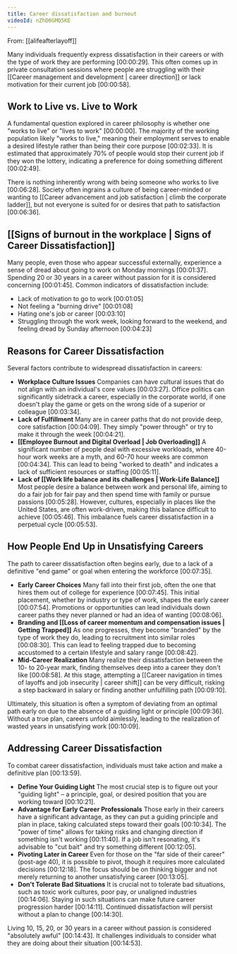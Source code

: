 ```yaml
---
title: Career dissatisfaction and burnout
videoId: nZhD0GMQ5KE
---
```


From: [[alifeafterlayoff]] <br/> 

Many individuals frequently express dissatisfaction in their careers or with the type of work they are performing <a class="yt-timestamp" data-t="00:00:29">[00:00:29]</a>. This often comes up in private consultation sessions where people are struggling with their [[Career management and development | career direction]] or lack motivation for their current job <a class="yt-timestamp" data-t="00:00:58">[00:00:58]</a>.

## Work to Live vs. Live to Work

A fundamental question explored in career philosophy is whether one "works to live" or "lives to work" <a class="yt-timestamp" data-t="00:00:00">[00:00:00]</a>. The majority of the working population likely "works to live," meaning their employment serves to enable a desired lifestyle rather than being their core purpose <a class="yt-timestamp" data-t="00:02:33">[00:02:33]</a>. It is estimated that approximately 70% of people would stop their current job if they won the lottery, indicating a preference for doing something different <a class="yt-timestamp" data-t="00:02:49">[00:02:49]</a>.

There is nothing inherently wrong with being someone who works to live <a class="yt-timestamp" data-t="00:06:28">[00:06:28]</a>. Society often ingrains a culture of being career-minded or wanting to [[Career advancement and job satisfaction | climb the corporate ladder]], but not everyone is suited for or desires that path to satisfaction <a class="yt-timestamp" data-t="00:06:36">[00:06:36]</a>.

## [[Signs of burnout in the workplace | Signs of Career Dissatisfaction]]

Many people, even those who appear successful externally, experience a sense of dread about going to work on Monday mornings <a class="yt-timestamp" data-t="00:01:37">[00:01:37]</a>. Spending 20 or 30 years in a career without passion for it is considered concerning <a class="yt-timestamp" data-t="00:01:45">[00:01:45]</a>. Common indicators of dissatisfaction include:
*   Lack of motivation to go to work <a class="yt-timestamp" data-t="00:01:05">[00:01:05]</a>
*   Not feeling a "burning drive" <a class="yt-timestamp" data-t="00:01:08">[00:01:08]</a>
*   Hating one's job or career <a class="yt-timestamp" data-t="00:03:10">[00:03:10]</a>
*   Struggling through the work week, looking forward to the weekend, and feeling dread by Sunday afternoon <a class="yt-timestamp" data-t="00:04:23">[00:04:23]</a>

## Reasons for Career Dissatisfaction

Several factors contribute to widespread dissatisfaction in careers:

*   **Workplace Culture Issues** Companies can have cultural issues that do not align with an individual's core values <a class="yt-timestamp" data-t="00:03:27">[00:03:27]</a>. Office politics can significantly sidetrack a career, especially in the corporate world, if one doesn't play the game or gets on the wrong side of a superior or colleague <a class="yt-timestamp" data-t="00:03:34">[00:03:34]</a>.
*   **Lack of Fulfillment** Many are in career paths that do not provide deep, core satisfaction <a class="yt-timestamp" data-t="00:04:09">[00:04:09]</a>. They simply "power through" or try to make it through the week <a class="yt-timestamp" data-t="00:04:21">[00:04:21]</a>.
*   **[[Employee Burnout and Digital Overload | Job Overloading]]** A significant number of people deal with excessive workloads, where 40-hour work weeks are a myth, and 60-70 hour weeks are common <a class="yt-timestamp" data-t="00:04:34">[00:04:34]</a>. This can lead to being "worked to death" and indicates a lack of sufficient resources or staffing <a class="yt-timestamp" data-t="00:05:11">[00:05:11]</a>.
*   **Lack of [[Work life balance and its challenges | Work-Life Balance]]** Most people desire a balance between work and personal life, aiming to do a fair job for fair pay and then spend time with family or pursue passions <a class="yt-timestamp" data-t="00:05:28">[00:05:28]</a>. However, cultures, especially in places like the United States, are often work-driven, making this balance difficult to achieve <a class="yt-timestamp" data-t="00:05:46">[00:05:46]</a>. This imbalance fuels career dissatisfaction in a perpetual cycle <a class="yt-timestamp" data-t="00:05:53">[00:05:53]</a>.

## How People End Up in Unsatisfying Careers

The path to career dissatisfaction often begins early, due to a lack of a definitive "end game" or goal when entering the workforce <a class="yt-timestamp" data-t="00:07:35">[00:07:35]</a>.
*   **Early Career Choices** Many fall into their first job, often the one that hires them out of college for experience <a class="yt-timestamp" data-t="00:07:45">[00:07:45]</a>. This initial placement, whether by industry or type of work, shapes the early career <a class="yt-timestamp" data-t="00:07:54">[00:07:54]</a>. Promotions or opportunities can lead individuals down career paths they never planned or had an idea of wanting <a class="yt-timestamp" data-t="00:08:06">[00:08:06]</a>.
*   **Branding and [[Loss of career momentum and compensation issues | Getting Trapped]]** As one progresses, they become "branded" by the type of work they do, leading to recruitment into similar roles <a class="yt-timestamp" data-t="00:08:30">[00:08:30]</a>. This can lead to feeling trapped due to becoming accustomed to a certain lifestyle and salary range <a class="yt-timestamp" data-t="00:08:42">[00:08:42]</a>.
*   **Mid-Career Realization** Many realize their dissatisfaction between the 10- to 20-year mark, finding themselves deep into a career they don't like <a class="yt-timestamp" data-t="00:08:58">[00:08:58]</a>. At this stage, attempting a [[Career navigation in times of layoffs and job insecurity | career shift]] can be very difficult, risking a step backward in salary or finding another unfulfilling path <a class="yt-timestamp" data-t="00:09:10">[00:09:10]</a>.

Ultimately, this situation is often a symptom of deviating from an optimal path early on due to the absence of a guiding light or principle <a class="yt-timestamp" data-t="00:09:36">[00:09:36]</a>. Without a true plan, careers unfold aimlessly, leading to the realization of wasted years in unsatisfying work <a class="yt-timestamp" data-t="00:10:09">[00:10:09]</a>.

## Addressing Career Dissatisfaction

To combat career dissatisfaction, individuals must take action and make a definitive plan <a class="yt-timestamp" data-t="00:13:59">[00:13:59]</a>.

*   **Define Your Guiding Light** The most crucial step is to figure out your "guiding light" – a principle, goal, or desired position that you are working toward <a class="yt-timestamp" data-t="00:10:21">[00:10:21]</a>.
*   **Advantage for Early Career Professionals** Those early in their careers have a significant advantage, as they can put a guiding principle and plan in place, taking calculated steps toward their goals <a class="yt-timestamp" data-t="00:10:34">[00:10:34]</a>. The "power of time" allows for taking risks and changing direction if something isn't working <a class="yt-timestamp" data-t="00:11:40">[00:11:40]</a>. If a job isn't resonating, it's advisable to "cut bait" and try something different <a class="yt-timestamp" data-t="00:12:05">[00:12:05]</a>.
*   **Pivoting Later in Career** Even for those on the "far side of their career" (post-age 40), it is possible to pivot, though it requires more calculated decisions <a class="yt-timestamp" data-t="00:12:18">[00:12:18]</a>. The focus should be on thinking bigger and not merely returning to another unsatisfying career <a class="yt-timestamp" data-t="00:13:05">[00:13:05]</a>.
*   **Don't Tolerate Bad Situations** It is crucial not to tolerate bad situations, such as toxic work cultures, poor pay, or unaligned industries <a class="yt-timestamp" data-t="00:14:06">[00:14:06]</a>. Staying in such situations can make future career progression harder <a class="yt-timestamp" data-t="00:14:11">[00:14:11]</a>. Continued dissatisfaction will persist without a plan to change <a class="yt-timestamp" data-t="00:14:30">[00:14:30]</a>.

Living 10, 15, 20, or 30 years in a career without passion is considered "absolutely awful" <a class="yt-timestamp" data-t="00:14:43">[00:14:43]</a>. It challenges individuals to consider what they are doing about their situation <a class="yt-timestamp" data-t="00:14:53">[00:14:53]</a>.